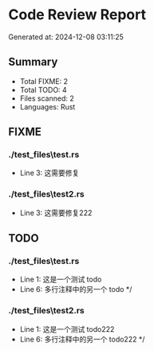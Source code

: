 # Code Review Report
Generated at: 2024-12-08 03:11:25

## Summary
- Total FIXME: 2
- Total TODO: 4
- Files scanned: 2
- Languages: Rust

## FIXME
### ./test_files\test.rs
- Line 3: 这需要修复

### ./test_files\test2.rs
- Line 3: 这需要修复222

## TODO
### ./test_files\test.rs
- Line 1: 这是一个测试 todo
- Line 6: 多行注释中的另一个 todo */

### ./test_files\test2.rs
- Line 1: 这是一个测试 todo222
- Line 6: 多行注释中的另一个 todo222 */

